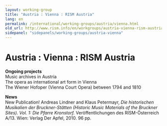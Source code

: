 ```yaml
---
layout: working-group
title: "Austria : Vienna : RISM Austria"
lang: en
permalink: /international/working-groups/austria/vienna.html
old_url: http://www.rism.info/en/workgroups/austria-vienna-rism-austria/home.html
sidepanel: "sidepanels/working-groups/austria-vienna"
---
```


# Austria : Vienna : RISM Austria

**Ongoing projects**   
Music archives in Austria  
The opera as international art form in Vienna  
The Wiener Hofoper (Vienna Court Opera) between 1794 and 1810

**News**  
New Publication! Andreas Lindner and Klaus Petermayr, _Die historischen Musikalien der Bruckner-Stätten (Historic Music Materials of the Bruckner Sites). Vol. 1: Die Pfarre Kronstorf._ Veröffentlichungen des RISM-Österreich A/13. Wien: Verlag Der Apfel, 2010. 96 pp.